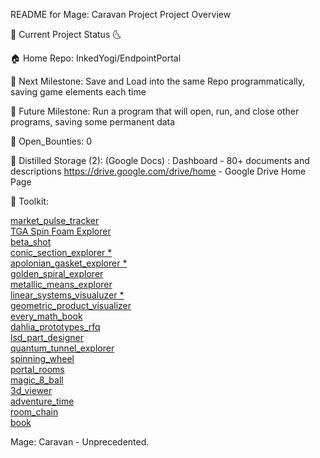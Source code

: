 README for Mage: Caravan Project
Project Overview

🌛 Current Project Status 🌜

🏠 Home Repo: InkedYogi/EndpointPortal 

🎯 Next Milestone: Save and Load into the same Repo programmatically, saving game elements each time

📐 Future Milestone: Run a program that will open, run, and close other programs, saving some permanent data

🐞 Open_Bounties: 0

💎 Distilled Storage (2): 
(Google Docs) : Dashboard - 80+ documents and descriptions
https://drive.google.com/drive/home - Google Drive Home Page

🧰 Toolkit: 

<div>
  <a href="https://inkedYogi.github.io/EndpointPortal/livingDocs/data/website/market_pulse_tracker.html">
    market_pulse_tracker
  </a>
</div>
<div>
  <a href="https://inkedYogi.github.io/EndpointPortal/livingDocs/data/website/SFD_Explorer.html">
    TGA Spin Foam Explorer
  </a>
</div>
<div>
  <a href="https://inkedYogi.github.io/EndpointPortal/livingDocs/data/website/beta_shot.html">
    beta_shot
  </a>
</div>
<div>
  <a href="https://inkedYogi.github.io/EndpointPortal/livingDocs/data/website/conic_section_explorer.html">
    conic_section_explorer *
  </a>
</div>
<div>
  <a href="https://inkedYogi.github.io/EndpointPortal/livingDocs/data/website/apolonian_gasket_explorer.html">
    apolonian_gasket_explorer *
  </a>
</div>
<div>
  <a href="https://inkedYogi.github.io/EndpointPortal/livingDocs/data/website/golden_spiral_explorer.html">
    golden_spiral_explorer
  </a>
</div>
<div>
  <a href="https://inkedYogi.github.io/EndpointPortal/livingDocs/data/website/metallic_means_explorer.html">
    metallic_means_explorer
  </a>
</div>
<div>
  <a href="https://inkedYogi.github.io/EndpointPortal/livingDocs/data/website/linear_systems_visualuzer.html">
    linear_systems_visualuzer *
  </a>
</div>
<div>
  <a href="https://inkedYogi.github.io/EndpointPortal/livingDocs/data/website/geometric_product_visualizer.html">
    geometric_product_visualizer
  </a>
</div>
<div>
  <a href="https://inkedYogi.github.io/EndpointPortal/livingDocs/data/website/every_math_book.html">
    every_math_book
  </a>
</div>
<div>
  <a href="https://inkedYogi.github.io/EndpointPortal/livingDocs/data/website/dahlia_prototypes_rfq.html">
    dahlia_prototypes_rfq
  </a>
</div>
<div>
  <a href="https://inkedYogi.github.io/EndpointPortal/livingDocs/data/website/lsd_part_designer.html">
    lsd_part_designer
  </a>
</div>
<div>
  <a href="https://inkedYogi.github.io/EndpointPortal/livingDocs/data/website/quantum_tunnel_explorer.html">
    quantum_tunnel_explorer
  </a>
</div>
<div>
  <a href="https://inkedYogi.github.io/EndpointPortal/livingDocs/data/website/spinning_wheel.html">
    spinning_wheel
  </a>
</div>
<div>
  <a href="https://inkedYogi.github.io/EndpointPortal/livingDocs/data/website/portal_rooms.html">
    portal_rooms
  </a>
</div>
<div>
  <a href="https://inkedYogi.github.io/EndpointPortal/livingDocs/data/website/magic_8_ball.html">
    magic_8_ball
  </a>
</div>
<div>
  <a href="https://inkedYogi.github.io/EndpointPortal/livingDocs/data/website/3d_viewer.html">
    3d_viewer
  </a>
</div>
<div>
  <a href="https://inkedYogi.github.io/EndpointPortal/livingDocs/data/website/adventure_time.html">
    adventure_time
  </a>
</div>
<div>
  <a href="https://inkedYogi.github.io/EndpointPortal/livingDocs/data/website/room_chain.html">
    room_chain
  </a>
</div>
<div>
  <a href="https://inkedYogi.github.io/EndpointPortal/livingDocs/data/website/book.html">
    book
  </a>
</div>


Mage: Caravan - Unprecedented.
